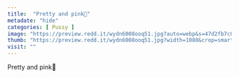 ```yaml
---
title:  "Pretty and pink🤪"
metadate: "hide"
categories: [ Pussy ]
image: "https://preview.redd.it/wydn6008ooq51.jpg?auto=webp&s=47d2fb7c095fb8927379217d5f38dedb6f301eed"
thumb: "https://preview.redd.it/wydn6008ooq51.jpg?width=1080&crop=smart&auto=webp&s=e38c82e2703299c0fe87dd97b5dcbf73dd05c811"
visit: ""
---
```

Pretty and pink🤪
